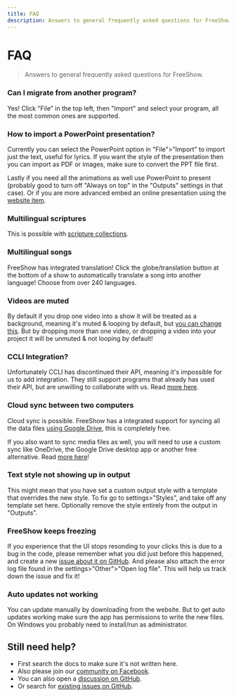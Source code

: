 ```yaml
---
title: FAQ
description: Answers to general frequently asked questions for FreeShow.
---
```


# FAQ

> Answers to general frequently asked questions for FreeShow.

### Can I migrate from another program?

Yes! Click "File" in the top left, then "Import" and select your program, all the most common ones are supported.

### How to import a PowerPoint presentation?

Currently you can select the PowerPoint option in "File">"Import" to import just the text, useful for lyrics. If you want the style of the presentation then you can import as PDF or images, make sure to convert the PPT file first.

Lastly if you need all the animations as well use PowerPoint to present (probably good to turn off "Always on top" in the "Outputs" settings in that case). Or if you are more advanced embed an online presentation using the [website item](./items#website).

### Multilingual scriptures

This is possible with [scripture collections](./scripture#create-a-collection).

### Multilingual songs

FreeShow has integrated translation! Click the globe/translation button at the bottom of a show to automatically translate a song into another language! Choose from over 240 languages.

### Videos are muted

By default if you drop one video into a show it will be treated as a background, meaning it's muted & looping by default, but [you can change this](./media#play-audio-from-backgrounds). But by dropping more than one video, or dropping a video into your project it will be unmuted & not looping by default!

### CCLI Integration?

Unfortunately CCLI has discontinued their API, meaning it's impossible for us to add integration. They still support programs that already has used their API, but are unwilling to collaborate with us. Read [more here](https://github.com/ChurchApps/FreeShow/issues/572#issuecomment-2163179642).

### Cloud sync between two computers

Cloud sync is possible. FreeShow has a integrated support for syncing all the data files [using Google Drive](./drive), this is completely free.

If you also want to sync media files as well, you will need to use a custom sync like OneDrive, the Google Drive desktop app or another free alternative. Read [more here](https://github.com/ChurchApps/FreeShow/issues/402)!

### Text style not showing up in output

This might mean that you have set a custom output style with a template that overrides the new style. To fix go to settings>"Styles", and take off any template set here. Optionally remove the style entirely from the output in "Outputs".

### FreeShow keeps freezing

If you experience that the UI stops resonding to your clicks this is due to a bug in the code, please remember what you did just before this happened, and create a new [issue about it on GitHub](https://github.com/ChurchApps/FreeShow/issues/). And please also attach the error log file found in the settings>"Other">"Open log file". This will help us track down the issue and fix it!

### Auto updates not working

You can update manually by downloading from the website. But to get auto updates working make sure the app has permissions to write the new files. On Windows you probably need to install/run as administrator.

## Still need help?

- First search the docs to make sure it's not written here.
- Also please join our [community on Facebook](https://www.facebook.com/groups/freeshowapp).
- You can also open a [discussion on GitHub](https://github.com/orgs/ChurchApps/discussions/categories/freeshow).
- Or search for [existing issues on GitHub](https://github.com/ChurchApps/FreeShow/issues?q=label%3Aquestion).
